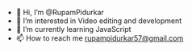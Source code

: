 - 👋 Hi, I’m @RupamPidurkar
- 👀 I’m interested in Video editing and development
- 🌱 I’m currently learning JavaScript
- 📫 How to reach me rupampidurkar57@gmail.com

<!---
RupamPidurkar/RupamPidurkar is a ✨ special ✨ repository because its `README.md` (this file) appears on your GitHub profile.
You can click the Preview link to take a look at your changes.
--->
